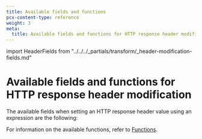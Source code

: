 ```yaml
---
title: Available fields and functions
pcx-content-type: reference
weight: 3
meta:
  title: Available fields and functions for HTTP response header modification
---
```


import HeaderFields from "../../../\_partials/transform/\_header-modification-fields.md"

# Available fields and functions for HTTP response header modification

The available fields when setting an HTTP response header value using an expression are the following:

<HeaderFields/>

For information on the available functions, refer to [Functions](/ruleset-engine/rules-language/functions).
